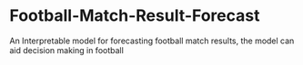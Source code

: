 # Football-Match-Result-Forecast
An Interpretable model for forecasting football match results, the model can aid decision making in football
